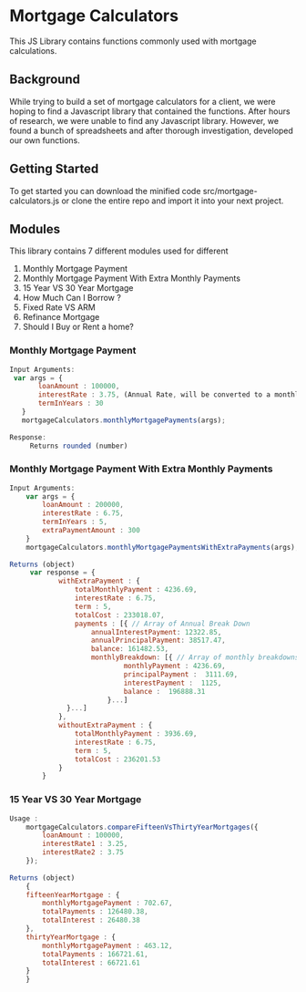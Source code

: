 # Mortgage Calculators

This JS Library contains functions commonly used with mortgage calculations. 

## Background
While trying to build a set of mortgage calculators for a client, we were hoping to find a Javascript library that contained the functions.
After hours of research, we were unable to find any Javascript library. However, we found a bunch of spreadsheets and after thorough investigation, developed our own functions.

## Getting Started
To get started you can download the minified code src/mortgage-calculators.js or clone the entire repo and import it into your next project.

## Modules
This library contains 7 different modules used for different 
  1. Monthly Mortgage Payment
  2. Monthly Mortgage Payment With Extra Monthly Payments
  3. 15 Year VS 30 Year Mortgage
  4. How Much Can I Borrow ?
  5. Fixed Rate VS ARM
  6. Refinance Mortgage
  7. Should I Buy or Rent a home?

### Monthly Mortgage Payment
 ```javascript
Input Arguments:
  var args = {
		loanAmount : 100000,
		interestRate : 3.75, (Annual Rate, will be converted to a monthly percentage in calculations)
		termInYears : 30  
	}
	mortgageCalculators.monthlyMortgagePayments(args);
	
Response:
	  Returns rounded (number)
 ```
  
### Monthly Mortgage Payment With Extra Monthly Payments
```javascript
Input Arguments:
	var args = {
		loanAmount : 200000,
		interestRate : 6.75,
		termInYears : 5,
		extraPaymentAmount : 300
	}
	mortgageCalculators.monthlyMortgagePaymentsWithExtraPayments(args);
	
Returns (object)
	 var response = {
	    	withExtraPayment : {
	    		totalMonthlyPayment : 4236.69,
	    		interestRate : 6.75,
	    		term : 5,
	    		totalCost : 233018.07,
	    		payments : [{ // Array of Annual Break Down
	    	        annualInterestPayment: 12322.85,
	    	        annualPrincipalPayment: 38517.47,
	    	        balance: 161482.53,
	    	        monthlyBreakdown: [{ // Array of monthly breakdowns
	        				monthlyPayment : 4236.69,
	        				principalPayment :  3111.69,
	        				interestPayment :  1125,
	        				balance :  196888.31
	        			}...]
	    	  }...]
	    	},
	    	withoutExtraPayment : {
	    		totalMonthlyPayment : 3936.69,
	    		interestRate : 6.75,
	    		term : 5,
	    		totalCost : 236201.53
	    	}
	    }
 ```
### 15 Year VS 30 Year Mortgage
```javascript
Usage :
	mortgageCalculators.compareFifteenVsThirtyYearMortgages({
		loanAmount : 100000,
		interestRate1 : 3.25,
		interestRate2 : 3.75
	});
	
Returns (object)
    {
	fifteenYearMortgage : {
		monthlyMortgagePayment : 702.67,
		totalPayments : 126480.38,
		totalInterest : 26480.38
	},
	thirtyYearMortgage : {
		monthlyMortgagePayment : 463.12,
		totalPayments : 166721.61,
		totalInterest : 66721.61
	}
    }
 ```
